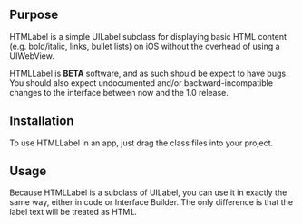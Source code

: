 Purpose
--------------

HTMLabel is a simple UILabel subclass for displaying basic HTML content (e.g. bold/italic, links, bullet lists) on iOS without the overhead of using a UIWebView.

HTMLLabel is **BETA** software, and as such should be expect to have bugs. You should also expect undocumented and/or backward-incompatible changes to the interface between now and the 1.0 release.


Installation
--------------

To use HTMLLabel in an app, just drag the class files into your project.


Usage
---------------

Because HTMLLabel is a subclass of UILabel, you can use it in exactly the same way, either in code or Interface Builder. The only difference is that the label text will be treated as HTML.